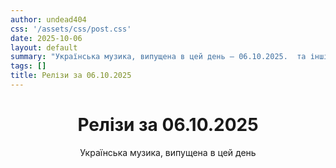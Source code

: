 ```yaml
---
author: undead404
css: '/assets/css/post.css'
date: 2025-10-06
layout: default
summary: "Українська музика, випущена в цей день – 06.10.2025.  та інші"
tags: []
title: Релізи за 06.10.2025
---
```


<main class="main-content">
  <header>
    <h1>Релізи за <time datetime="2025-10-06">06.10.2025</time></h1>
    <p class="summary">Українська музика, випущена в цей день</p>
      <ul class="tags">
      </ul>
  </header>
  <section class="releases">
  </section>
</main>